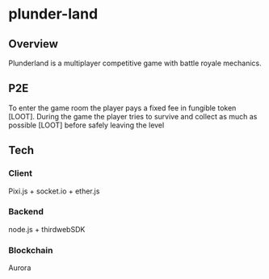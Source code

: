 # plunder-land

## Overview
Plunderland is a multiplayer competitive game with battle royale mechanics.

## P2E
To enter the game room the player pays a fixed fee in fungible token [LOOT].
During the game the player tries to survive and collect as much as possible [LOOT] before safely leaving the level

## Tech
### Client
Pixi.js + socket.io + ether.js

### Backend
node.js + thirdwebSDK

### Blockchain 
Aurora
